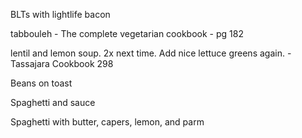 BLTs with lightlife bacon

tabbouleh - The complete vegetarian cookbook - pg 182

lentil and lemon soup. 2x next time. Add nice lettuce greens again. - Tassajara Cookbook 298

Beans on toast

Spaghetti and sauce

Spaghetti with butter, capers, lemon, and parm
